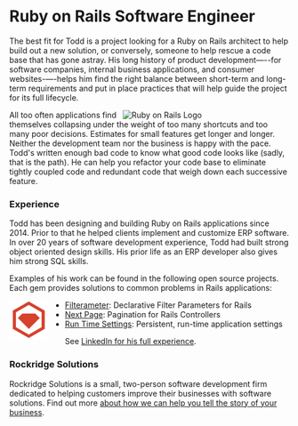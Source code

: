 # Ruby on Rails Software Engineer

The best fit for Todd is a project looking for a Ruby on Rails architect to help build out a new solution, or conversely, someone to help rescue a code base that has gone astray. His long history of product development—--for software companies, internal business applications, and consumer websites-—-helps him find the right balance between short-term and long-term requirements and put in place practices that will help guide the project for its full lifecycle.

<img alt="Ruby on Rails Logo" src="https://upload.wikimedia.org/wikipedia/commons/6/62/Ruby_On_Rails_Logo.svg" width="300px;" align="right">

All too often applications find themselves collapsing under the weight of too many shortcuts and too many poor decisions. Estimates for small features get longer and longer. Neither the development team nor the business is happy with the pace. Todd's written enough bad code to know what good code looks like (sadly, that is the path). He can help you refactor your code base to eliminate tightly coupled code and redundant code that weigh down each successive feature.

### Experience

Todd has been designing and building Ruby on Rails applications since 2014. Prior to that he helped clients implement and customize ERP software. In over 20 years of software development experience, Todd had built strong object oriented design skills. His prior life as an ERP developer also gives him strong SQL skills.

Examples of his work can be found in the following open source projects. Each gem provides solutions to common problems in Rails applications:

<img src="images/rubygems_logo_red.png" width="70px" align="left" style="margin-right: 30px;">

- [Filterameter](https://github.com/RockSolt/filterameter): Declarative Filter Parameters for Rails
- [Next Page](https://github.com/RockSolt/next_page): Pagination for Rails Controllers
- [Run Time Settings](https://github.com/RockSolt/run_time_settings): Persistent, run-time application settings

See [LinkedIn for his full experience](https://www.linkedin.com/in/rockridgesolutions).

### Rockridge Solutions

Rockridge Solutions is a small, two-person software development firm dedicated to helping customers improve their businesses with software solutions. Find out more
[about how we can help you tell the story of your business](https://rockridgesolutions.com/).
